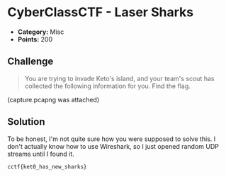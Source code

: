 # CyberClassCTF - Laser Sharks

* **Category:** Misc
* **Points:** 200

## Challenge

> You are trying to invade Keto's island, and your team's scout has collected the following information for you. Find the flag.

(capture.pcapng was attached)


## Solution

To be honest, I'm not quite sure how you were supposed to solve this. I don't actually know how to use Wireshark, so I just opened random UDP streams until I found it.


```
cctf{ket0_has_new_sharks}
```